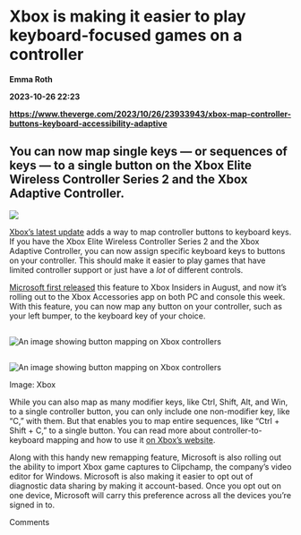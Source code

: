 # Xbox is making it easier to play keyboard-focused games on a controller
**Emma Roth**

**2023-10-26 22:23**

**https://www.theverge.com/2023/10/26/23933943/xbox-map-controller-buttons-keyboard-accessibility-adaptive**

You can now map single keys — or sequences of keys — to a single button on the Xbox Elite Wireless Controller Series 2 and the Xbox Adaptive Controller.
--------------------------------------------------------------------------------------------------------------------------------------------------------

![](https://cdn.vox-cdn.com/thumbor/fMh_T2OdcbFQYaz6lXcUig281dY=/0x0:2040x1351/1200x628/filters:focal(1020x676:1021x677)/cdn.vox-cdn.com/uploads/chorus_asset/file/19331529/twarren_191030_3767_0002.jpg)

[Xbox’s latest update](https://news.xbox.com/en-us/2023/10/26/xbox-october-update-2023/) adds a way to map controller buttons to keyboard keys. If you have the Xbox Elite Wireless Controller Series 2 and the Xbox Adaptive Controller, you can now assign specific keyboard keys to buttons on your controller. This should make it easier to play games that have limited controller support or just have a _lot_ of different controls.

[Microsoft first released](https://news.xbox.com/en-us/2023/08/03/keyboard-button-mapping-for-xbox-controllers/) this feature to Xbox Insiders in August, and now it’s rolling out to the Xbox Accessories app on both PC and console this week. With this feature, you can now map any button on your controller, such as your left bumper, to the keyboard key of your choice.

![An image showing button mapping on Xbox controllers](data:image/gif;base64,R0lGODlhAQABAIAAAAAAAP///yH5BAEAAAAALAAAAAABAAEAAAIBRAA7)

![An image showing button mapping on Xbox controllers](https://duet-cdn.vox-cdn.com/thumbor/0x0:1920x1081/2400x1351/filters:focal(960x541:961x542):format(webp)/cdn.vox-cdn.com/uploads/chorus_asset/file/25036204/xbox_keyboard_mapping.jpeg)

![An image showing button mapping on Xbox controllers](data:image/gif;base64,R0lGODlhAQABAIAAAAAAAP///yH5BAEAAAAALAAAAAABAAEAAAIBRAA7)

![An image showing button mapping on Xbox controllers](https://duet-cdn.vox-cdn.com/thumbor/0x0:1920x1081/2400x1351/filters:focal(960x541:961x542):format(webp)/cdn.vox-cdn.com/uploads/chorus_asset/file/25036204/xbox_keyboard_mapping.jpeg)

Image: Xbox

While you can also map as many modifier keys, like Ctrl, Shift, Alt, and Win, to a single controller button, you can only include one non-modifier key, like “C,” with them. But that enables you to map entire sequences, like “Ctrl + Shift + C,” to a single button. You can read more about controller-to-keyboard mapping and how to use it [on Xbox’s website](https://news.xbox.com/en-us/2023/08/03/keyboard-button-mapping-for-xbox-controllers/).

Along with this handy new remapping feature, Microsoft is also rolling out the ability to import Xbox game captures to Clipchamp, the company’s video editor for Windows. Microsoft is also making it easier to opt out of diagnostic data sharing by making it account-based. Once you opt out on one device, Microsoft will carry this preference across all the devices you’re signed in to.

Comments